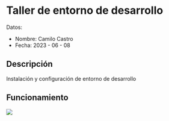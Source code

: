 # Taller de entorno de desarrollo

Datos: 
- Nombre: Camilo Castro
- Fecha: 2023 - 06 - 08
## Descripción 
Instalación y configuración de entorno de desarrollo
## Funcionamiento 
![](/workspaces/tallercamilocastro_A/IMG/carro.jpg)
